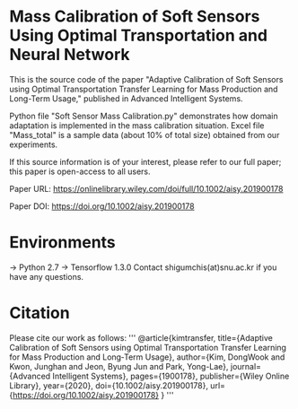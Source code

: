 # Mass Calibration of Soft Sensors Using Optimal Transportation and Neural Network
This is the source code of the paper "Adaptive Calibration of Soft Sensors using Optimal Transportation Transfer Learning for Mass Production and Long-Term Usage," published in Advanced Intelligent Systems. 

Python file "Soft Sensor Mass Calibration.py" demonstrates how domain adaptation is implemented in the mass calibration situation. Excel file "Mass_total" is a sample data (about 10% of total size) obtained from our experiments.

If this source information is of your interest, please refer to our full paper; this paper is open-access to all users.

Paper URL: https://onlinelibrary.wiley.com/doi/full/10.1002/aisy.201900178

Paper DOI: https://doi.org/10.1002/aisy.201900178

# Environments
-> Python 2.7
-> Tensorflow 1.3.0
Contact shigumchis(at)snu.ac.kr if you have any questions.

# Citation
Please cite our work as follows:
'''
@article{kimtransfer,
  title={Adaptive Calibration of Soft Sensors using Optimal Transportation Transfer Learning for Mass Production and Long‐Term Usage},
  author={Kim, DongWook and Kwon, Junghan and Jeon, Byung Jun and Park, Yong-Lae},
  journal={Advanced Intelligent Systems},
  pages={1900178},
  publisher={Wiley Online Library},
  year={2020},
  doi={10.1002/aisy.201900178},
  url={https://doi.org/10.1002/aisy.201900178}
}
'''
